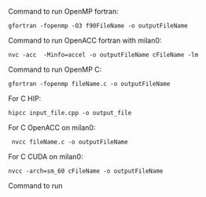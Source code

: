 Command to run OpenMP fortran: 
```shell
gfortran -fopenmp -O3 f90FileName -o outputFileName
```

Command to run OpenACC fortran with milan0: 
```shell
nvc -acc  -Minfo=accel -o outputFileName cFileName -lm
```

Command to run OpenMP C: 
```shell
gfortran -fopenmp fileName.c -o outputFileName
```

For C HIP: 
```shell
hipcc input_file.cpp -o output_file
```

For C OpenACC on milan0:
```shell
 nvcc fileName.c -o outputFileName
```

For C CUDA on milan0:
```shell
nvcc -arch=sm_60 cFileName -o outputFileName
```

Command to run 
